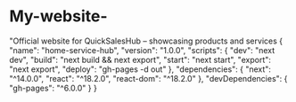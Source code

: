 # My-website-
"Official website for QuickSalesHub – showcasing products and services
{
  "name": "home-service-hub",
  "version": "1.0.0",
  "scripts": {
    "dev": "next dev",
    "build": "next build && next export",
    "start": "next start",
    "export": "next export",
    "deploy": "gh-pages -d out"
  },
  "dependencies": {
    "next": "^14.0.0",
    "react": "^18.2.0",
    "react-dom": "^18.2.0"
  },
  "devDependencies": {
    "gh-pages": "^6.0.0"
  }
}

